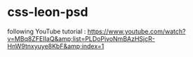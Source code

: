 # css-leon-psd
following YouTube tutorial  : https://www.youtube.com/watch?v=MBq8ZFEIIaQ&amp;list=PLDoPjvoNmBAzHSjcR-HnW9tnxyuye8KbF&amp;index=1
